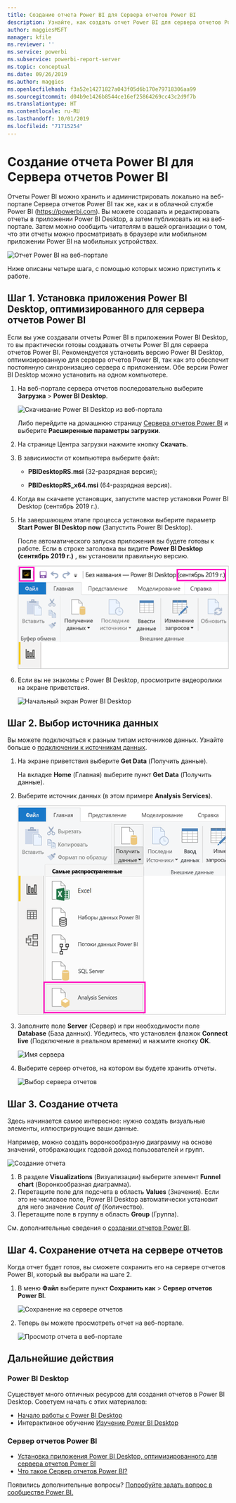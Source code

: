 ```yaml
---
title: Создание отчета Power BI для Сервера отчетов Power BI
description: Узнайте, как создать отчет Power BI для сервера отчетов Power BI за несколько простых шагов.
author: maggiesMSFT
manager: kfile
ms.reviewer: ''
ms.service: powerbi
ms.subservice: powerbi-report-server
ms.topic: conceptual
ms.date: 09/26/2019
ms.author: maggies
ms.openlocfilehash: f3a52e14271827a043f05d6b170e79718306aa99
ms.sourcegitcommit: d04b9e1426b8544ce16ef25864269cc43c2d9f7b
ms.translationtype: HT
ms.contentlocale: ru-RU
ms.lasthandoff: 10/01/2019
ms.locfileid: "71715254"
---
```

# <a name="create-a-power-bi-report-for-power-bi-report-server"></a>Создание отчета Power BI для Сервера отчетов Power BI
Отчеты Power BI можно хранить и администрировать локально на веб-портале Сервера отчетов Power BI так же, как и в облачной службе Power BI (https://powerbi.com). Вы можете создавать и редактировать отчеты в приложении Power BI Desktop, а затем публиковать их на веб-портале. Затем можно сообщить читателям в вашей организации о том, что эти отчеты можно просматривать в браузере или мобильном приложении Power BI на мобильных устройствах.

![Отчет Power BI на веб-портале](media/quickstart-create-powerbi-report/report-server-powerbi-report.png)

Ниже описаны четыре шага, с помощью которых можно приступить к работе.

## <a name="step-1-install-power-bi-desktop-optimized-for-power-bi-report-server"></a>Шаг 1. Установка приложения Power BI Desktop, оптимизированного для сервера отчетов Power BI

Если вы уже создавали отчеты Power BI в приложении Power BI Desktop, то вы практически готовы создавать отчеты Power BI для сервера отчетов Power BI. Рекомендуется установить версию Power BI Desktop, оптимизированную для сервера отчетов Power BI, так как это обеспечит постоянную синхронизацию сервера с приложением. Обе версии Power BI Desktop можно установить на одном компьютере.

1. На веб-портале сервера отчетов последовательно выберите **Загрузка** > **Power BI Desktop**.

    ![Скачивание Power BI Desktop из веб-портала](media/quickstart-create-powerbi-report/report-server-download-web-portal.png)

    Либо перейдите на домашнюю страницу [Сервера отчетов Power BI](https://powerbi.microsoft.com/report-server/) и выберите **Расширенные параметры загрузки**.

2. На странице Центра загрузки нажмите кнопку **Скачать**.

3. В зависимости от компьютера выберите файл:

    - **PBIDesktopRS.msi** (32-разрядная версия);

    - **PBIDesktopRS_x64.msi** (64-разрядная версия).

4. Когда вы скачаете установщик, запустите мастер установки Power BI Desktop (сентябрь 2019 г.).

2. На завершающем этапе процесса установки выберите параметр **Start Power BI Desktop now** (Запустить Power BI Desktop).
   
    После автоматического запуска приложения вы будете готовы к работе. Если в строке заголовка вы видите **Power BI Desktop (сентябрь 2019 г.)** , вы установили правильную версию.

    ![Power BI Desktop, сентябрь 2019 г.](media/quickstart-create-powerbi-report/power-bi-report-server-desktop-sept-2019.png)

3. Если вы не знакомы с Power BI Desktop, просмотрите видеоролики на экране приветствия.
   
    ![Начальный экран Power BI Desktop](media/quickstart-create-powerbi-report/report-server-powerbi-desktop-start.png)

## <a name="step-2-select-a-data-source"></a>Шаг 2. Выбор источника данных
Вы можете подключаться к разным типам источников данных. Узнайте больше о [подключении к источникам данных](connect-data-sources.md).

1. На экране приветствия выберите **Get Data** (Получить данные).
   
    На вкладке **Home** (Главная) выберите пункт **Get Data** (Получить данные).
2. Выберите источник данных (в этом примере **Analysis Services**).
   
    ![Выбор источника данных](media/quickstart-create-powerbi-report/power-bi-report-server-get-data-ssas.png)
3. Заполните поле **Server** (Сервер) и при необходимости поле **Database** (База данных). Убедитесь, что установлен флажок **Connect live** (Подключение в реальном времени) и нажмите кнопку **ОK**.
   
    ![Имя сервера](media/quickstart-create-powerbi-report/report-server-ssas-server-name.png)
4. Выберите сервер отчетов, на котором вы будете хранить отчеты.
   
    ![Выбор сервера отчетов](media/quickstart-create-powerbi-report/report-server-select-server.png)

## <a name="step-3-design-your-report"></a>Шаг 3. Создание отчета
Здесь начинается самое интересное: нужно создать визуальные элементы, иллюстрирующие ваши данные.

Например, можно создать воронкообразную диаграмму на основе значений, отображающих годовой доход пользователей и групп.

![Создание отчета](media/quickstart-create-powerbi-report/report-server-create-funnel.png)

1. В разделе **Visualizations** (Визуализации) выберите элемент **Funnel chart** (Воронкообразная диаграмма).
2. Перетащите поле для подсчета в область **Values** (Значения). Если это не числовое поле, Power BI Desktop автоматически установит для него значение *Count of* (Количество).
3. Перетащите поле в группу в область **Group** (Группа).

См. дополнительные сведения о [создании отчетов Power BI](../desktop-report-view.md).

## <a name="step-4-save-your-report-to-the-report-server"></a>Шаг 4. Сохранение отчета на сервере отчетов
Когда отчет будет готов, вы сможете сохранить его на сервере отчетов Power BI, который вы выбрали на шаге 2.

1. В меню **Файл** выберите пункт **Сохранить как** > **Сервер отчетов Power BI**.
   
    ![Сохранение на сервере отчетов](media/quickstart-create-powerbi-report/report-server-save-as-powerbi-report-server.png)
2. Теперь вы можете просмотреть отчет на веб-портале.
   
    ![Просмотр отчета в веб-портале](media/quickstart-create-powerbi-report/report-server-powerbi-report.png)

## <a name="next-steps"></a>Дальнейшие действия
### <a name="power-bi-desktop"></a>Power BI Desktop
Существует много отличных ресурсов для создания отчетов в Power BI Desktop. Советуем начать с этих материалов:

* [Начало работы с Power BI Desktop](../desktop-getting-started.md)
* Интерактивное обучение [Изучение Power BI Desktop](/learn/modules/get-data-power-bi/2-getting-started-power-bi-desktop)

### <a name="power-bi-report-server"></a>Сервер отчетов Power BI
* [Установка приложения Power BI Desktop, оптимизированного для сервера отчетов Power BI](install-powerbi-desktop.md)  
* [Что такое Сервер отчетов Power BI?](get-started.md)  

Появились дополнительные вопросы? [Попробуйте задать вопрос в сообществе Power BI.](https://community.powerbi.com/)
